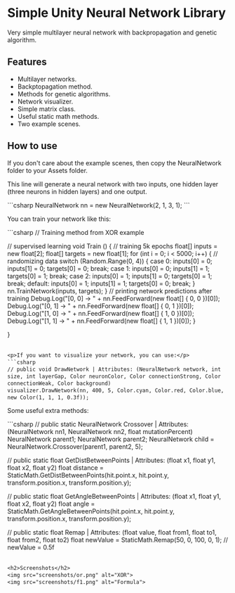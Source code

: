<h1>Simple Unity Neural Network Library</h1>
<p>Very simple multilayer neural network with backpropagation and genetic algorithm.</p>

<h2>Features</h2>
<ul>
    <li>Multilayer networks.</li>
    <li>Backptopagation method.</li>
    <li>Methods for genetic algorithms.</li>
    <li>Network visualizer.</li>
    <li>Simple matrix class.</li>
    <li>Useful static math methods.</li>
    <li>Two example scenes.</li>
</ul>

<h2>How to use</h2>
<p>If you don't care about the example scenes, then copy the NeuralNetwork folder to your Assets folder.</p>
<p>This line will generate a neural network with two inputs, one hidden layer (three neurons in hidden layers) and one output.</p>
```csharp
NeuralNetwork nn = new NeuralNetwork(2, 1, 3, 1);
```
<p>You can train your network like this:</p>
```csharp
// Training method from XOR example

// supervised learning
    void Train ()
    {
        // training 5k epochs
        float[] inputs = new float[2];
        float[] targets = new float[1];
        for (int i = 0; i < 5000; i++)
        {
            // randomizing data
            switch (Random.Range(0, 4))
            {
                case 0:
                    inputs[0] = 0;
                    inputs[1] = 0;
                    targets[0] = 0;
                    break;
                case 1:
                    inputs[0] = 0;
                    inputs[1] = 1;
                    targets[0] = 1;
                    break;
                case 2:
                    inputs[0] = 1;
                    inputs[1] = 0;
                    targets[0] = 1;
                    break;
                default:
                    inputs[0] = 1;
                    inputs[1] = 1;
                    targets[0] = 0;
                    break;
            }
            nn.TrainNetwork(inputs, targets);
        }
        // printing network predictions after training
        Debug.Log("[0, 0] -> " + nn.FeedForward(new float[] { 0, 0 })[0]);
        Debug.Log("[0, 1] -> " + nn.FeedForward(new float[] { 0, 1 })[0]);
        Debug.Log("[1, 0] -> " + nn.FeedForward(new float[] { 1, 0 })[0]);
        Debug.Log("[1, 1] -> " + nn.FeedForward(new float[] { 1, 1 })[0]);
    }

}
```

<p>If you want to visualize your network, you can use:</p>
```csharp
// public void DrawNetwork | Attributes: (NeuralNetwork network, int size, int layerGap, Color neuronColor, Color connectionStrong, Color connectionWeak, Color background)
visualizer.DrawNetwork(nn, 400, 5, Color.cyan, Color.red, Color.blue, new Color(1, 1, 1, 0.3f));
```

<p>Some useful extra methods:</p>
```csharp
// public static NeuralNetwork Crossover | Attributes: (NeuralNetwork nn1, NeuralNetwork nn2, float mutationPercent)
NeuralNetwork parent1;
NeuralNetwork parent2;
NeuralNetwork child = NeuralNetwork.Crossover(parent1, parent2, 5);

// public static float GetDistBetweenPoints | Attributes: (float x1, float y1, float x2, float y2)
float distance = StaticMath.GetDistBetweenPoints(hit.point.x, hit.point.y, transform.position.x, transform.position.y);

// public static float GetAngleBetweenPoints | Attributes: (float x1, float y1, float x2, float y2)
float angle = StaticMath.GetAngleBetweenPoints(hit.point.x, hit.point.y, transform.position.x, transform.position.y);

// public static float Remap | Attributes: (float value, float from1, float to1, float from2, float to2)
float newValue = StaticMath.Remap(50, 0, 100, 0, 1); // newValue = 0.5f
```

<h2>Screenshots</h2>
<img src="screenshots/or.png" alt="XOR">
<img src="screenshots/f1.png" alt="Formula">